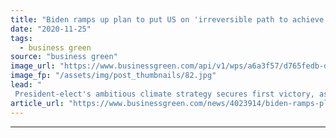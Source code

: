 ```yaml
---
title: "Biden ramps up plan to put US on 'irreversible path to achieve net zero emissions'"
date: "2020-11-25"
tags: 
  - business green
source: "business green"
image_url: "https://www.businessgreen.com/api/v1/wps/a6a3f57/d765fedb-da79-47e3-bc6c-936443529796/3/Biden-solar-185x114.jpg"
image_fp: "/assets/img/post_thumbnails/82.jpg"
lead: "
 President-elect's ambitious climate strategy secures first victory, as General Motors ditches support for emissions standards legal battle ..."
article_url: "https://www.businessgreen.com/news/4023914/biden-ramps-plan-us-irreversible-path-achieve-net-zero-emissions"
---
```


---
